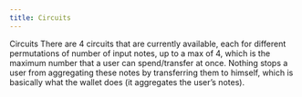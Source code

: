 ```yaml
---
title: Circuits
---
```



Circuits
There are 4 circuits that are currently available, each for different permutations of number of input notes, up to a max of 4, which is the maximum number that a user can spend/transfer at once. Nothing stops a user from aggregating these notes by transferring them to himself, which is basically what the wallet does (it aggregates the user’s notes).

